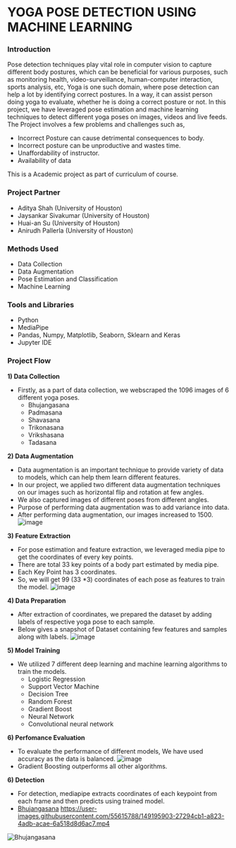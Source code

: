 # YOGA POSE DETECTION USING MACHINE LEARNING

### Introduction
Pose detection techniques play vital role in computer vision to capture different body postures, which can be beneficial for various purposes, such as monitoring health, video-surveillance, human-computer interaction, sports analysis, etc,
Yoga is one such domain, where pose detection can help a lot by identifying correct postures. In a way, it can assist person doing yoga to evaluate, whether he is doing a correct posture or not.
In this project, we have leveraged pose estimation and machine learning techniques to detect different yoga poses on images, videos and live feeds. The Project involves a few problems and challenges such as, 

* Incorrect Posture can cause detrimental consequences to body.
* Incorrect posture can be unproductive and wastes time.
* Unaffordability of instructor.
* Availability of data

This is a Academic project as part of curriculum of course.

### Project Partner
- Aditya Shah (University of Houston)
- Jaysankar Sivakumar (University of Houston)
- Huai-an Su (University of Houston)
- Anirudh Pallerla (University of Houston)

### Methods Used
- Data Collection
- Data Augmentation
- Pose Estimation and Classification
- Machine Learning

### Tools and Libraries
- Python
- MediaPipe
- Pandas, Numpy, Matplotlib, Seaborn, Sklearn and Keras
- Jupyter IDE

### Project Flow
<b>1) Data Collection</b>
- Firstly, as a part of data collection, we webscraped the 1096 images of 6 different yoga poses.
    * Bhujangasana
    * Padmasana
    * Shavasana
    * Trikonasana
    * Vrikshasana
    * Tadasana
  
<b>2) Data Augmentation</b>
  - Data augmentation is an important technique to provide variety of data to models, which can help them learn different features.
  - In our project, we applied two different data augmentation techniques on our images such as horizontal flip and rotation at few angles.
  - We also captured images of different poses from different angles.
  - Purpose of performing data augmentation was to add variance into data.
  - After performing data augmentation, our images increased to 1500.
   ![image](https://user-images.githubusercontent.com/55615788/149187272-8c145a5f-06b1-4ff7-867d-7119470d13ae.png)

   
<b>3) Feature Extraction</b>
  - For pose estimation and feature extraction, we leveraged media pipe to get the coordinates of  every key points.
  - There are total 33 key points of a body part estimated by media pipe.
  - Each Key Point has 3 coordinates.
  - So, we will get 99 (33 *3) coordinates of each pose as features to train the model.
   ![image](https://user-images.githubusercontent.com/55615788/149187852-804c63fc-0961-42a2-9fc5-ffabc3fa260c.png)

<b>4) Data Preparation</b>
 - After extraction of coordinates, we prepared the dataset by adding labels of respective yoga pose to each sample.
 - Below gives a snapshot of Dataset  containing few features and samples along with labels.
  ![image](https://user-images.githubusercontent.com/55615788/149193448-789ba4d8-f84b-44e5-a7a8-e8fd7d4cb11e.png)


<b>5) Model Training</b>
  - We utilized 7 different deep learning and machine learning algorithms to train the models. 
    - Logistic Regression
    - Support Vector Machine
    - Decision Tree
    - Random Forest
    - Gradient Boost
    - Neural Network
    - Convolutional neural network

<b>6) Perfomance Evaluation</b>
  - To evaluate the performance of different models, We have used accuracy as the data is balanced.
   ![image](https://user-images.githubusercontent.com/55615788/149194717-72593f14-c2b8-4aed-aecb-f1101d455557.png)
  - Gradient Boosting outperforms all other algorithms.

<b>6) Detection</b>
- For detection, mediapipe extracts coordinates of each keypoint from each frame and then predicts using trained model. 
- <u>Bhujangasana</u>
https://user-images.githubusercontent.com/55615788/149195903-27294cb1-a823-4adb-acae-6a518d8d6ac7.mp4

![Bhujangasana](https://user-images.githubusercontent.com/55615788/149195910-124f1194-6c85-4dda-bcbc-acfdb66720b7.png)
